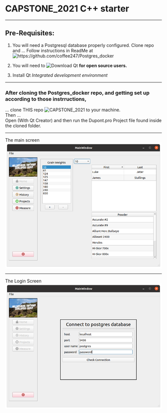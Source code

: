 # CAPSTONE_2021 C++ starter
****
## Pre-Requisites:
1.  You will need a Postgresql database properly configured.  Clone repo and ...
Follow instructions in ReadMe at ![https://github.com/coffee247/Postgres_docker
](https://github.com/coffee247/Postgres_docker)

2.  You will need to ![Download Qt](https://www.qt.io/download) <strong> for open source users.</strong>

3.  Install Qt *Integrated development environment*

****
### After cloning the Postgres_docker repo, and getting set up according to those instrructions,
... clone THIS repo ![CAPSTONE_2021](https://github.com/coffee247/CAPSTONE_2021) to your machine.<br>
 Then ...<br>
 Open (With Qt Creator) and then run the Dupont.pro Project file found inside the cloned folder.

****
The main screen <br>
![Main Screen](/images/DUPONT_C++.png )
****
The Login Screen <br>
![Login Screen](/images/DUPONT_C++_Login.png )
